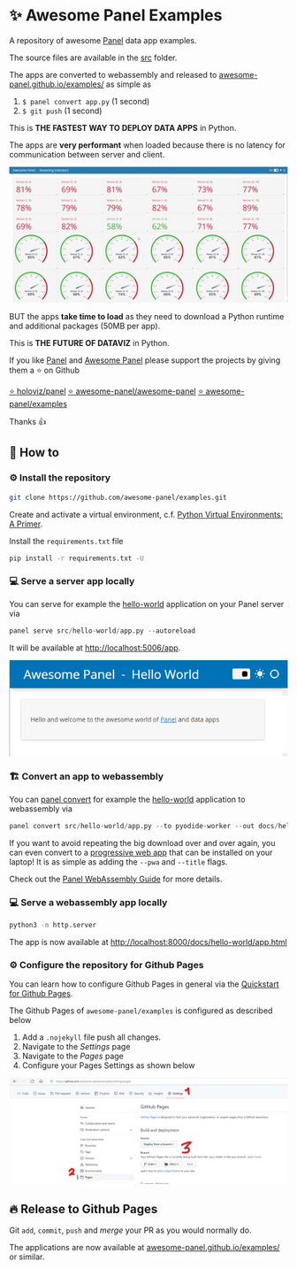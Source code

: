 # ✨ Awesome Panel Examples

A repository of awesome [Panel](https://panel.holoviz.org/) data app examples.

The source files are available in the [src](/src) folder.

The apps are converted to webassembly and released to
[awesome-panel.github.io/examples/](https://awesome-panel.github.io/examples/) as simple as

1. `$ panel convert app.py` (1 second)
2. `$ git push` (1 second)

This is **THE FASTEST WAY TO DEPLOY DATA APPS** in Python.

The apps are **very performant** when loaded because there is no latency for communication between
server and client.

![awesome-panel-examples-tour.gif](assets/gifs/awesome-panel-examples-tour.gif)

BUT the apps **take time to load** as they need to download a Python runtime and additional packages
(50MB per app).

This is **THE FUTURE OF DATAVIZ** in Python.

If you like [Panel](https://panel.holoviz.org/) and [Awesome Panel](https://awesome-panel.org) please support the projects by giving them a ⭐ on Github

[⭐ holoviz/panel](https://github.com/holoviz/panel) [⭐ awesome-panel/awesome-panel](https://github.com/awesome-panel/awesome-panel) [⭐ awesome-panel/examples](https://github.com/awesome-panel/examples)

Thanks 👍

## 📙 How to

### ⚙️ Install the repository

```bash
git clone https://github.com/awesome-panel/examples.git
```

Create and activate a virtual environment, c.f.
[Python Virtual Environments: A Primer](https://realpython.com/python-virtual-environments-a-primer/).

Install the `requirements.txt` file

```bash
pip install -r requirements.txt -U
```

### 💻 Serve a server app locally

You can serve for example the [hello-world](src/hello-world/app.py) application on your Panel server via

```python
panel serve src/hello-world/app.py --autoreload
```

It will be available at [http://localhost:5006/app](http://localhost:5006/app).

![Panel Hello World App](assets/images/hello-world.png)

### 🏗️ Convert an app to webassembly

You can [panel convert](https://panel.holoviz.org/user_guide/Running_in_Webassembly.html) for
example the [hello-world](src/hello-world/app.py) application to webassembly via

```python
panel convert src/hello-world/app.py --to pyodide-worker --out docs/hello-world
```

If you want to avoid repeating the big download over and over again, you can even convert to a
[progressive web app](https://en.wikipedia.org/wiki/Progressive_web_app) that can be installed on
your laptop! It is as simple as adding the `--pwa` and `--title` flags.

Check out the [Panel WebAssembly Guide](https://panel.holoviz.org/user_guide/Running_in_Webassembly.html)
for more details.

### 💻 Serve a webassembly app locally

```bash
python3 -m http.server
```

The app is now available at [http://localhost:8000/docs/hello-world/app.html](http://localhost:8000/docs/hello-world/app.html)

### ⚙️ Configure the repository for Github Pages

You can learn how to configure Github Pages in general via the [Quickstart for Github Pages](https://docs.github.com/en/pages/quickstart).

The Github Pages of `awesome-panel/examples` is configured as described below

1. Add a `.nojekyll` file push all changes.
2. Navigate to the *Settings* page
3. Navigate to the *Pages* page
4. Configure your Pages Settings as shown below

![Github Pages Settings](assets/images/gh-pages-settings.png)

## 🔥 Release to Github Pages

Git `add`, `commit`, `push` and *merge* your PR as you would normally do.

The applications are now available at [awesome-panel.github.io/examples/](awesome-panel.github.io/examples/) or similar.
